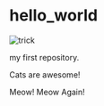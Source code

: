 hello_world
===========

![trick](https://raw.github.com/alexlin0/hello_world/master/trick.gif)

my first repository.

Cats are awesome!

Meow!
Meow Again!

